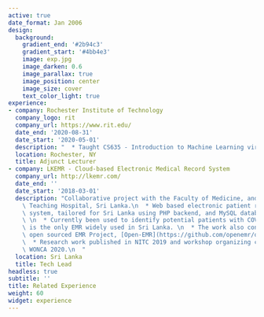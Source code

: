 ```yaml
---
active: true
date_format: Jan 2006
design:
  background:
    gradient_end: '#2b94c3'
    gradient_start: '#4bb4e3'
    image: exp.jpg
    image_darken: 0.6
    image_parallax: true
    image_position: center
    image_size: cover
    text_color_light: true
experience:
- company: Rochester Institute of Technology
  company_logo: rit
  company_url: https://www.rit.edu/
  date_end: '2020-08-31'
  date_start: '2020-05-01'
  description: "  * Taught CS635 - Introduction to Machine Learning virtually.\n  "
  location: Rochester, NY
  title: Adjunct Lecturer
- company: LKEMR - Cloud-based Electronic Medical Record System
  company_url: http://lkemr.com/
  date_end: ''
  date_start: '2018-03-01'
  description: "Collaborative project with the Faculty of Medicine, and Colombo North\
    \ Teaching Hospital, Sri Lanka.\n  * Web based electronic patient record management\
    \ system, tailored for Sri Lanka using PHP backend, and MySQL database on AWS.\
    \ \n  * Currently been used to identify potential patients with COVID-19, as it\
    \ is the only EMR widely used in Sri Lanka. \n  * The work also contributes to\
    \ open sourced EMR Project, [Open-EMR](https://github.com/openemr/openemr).\n\
    \  * Research work published in NITC 2019 and workshop organizing committee for\
    \ WONCA 2020.\n  "
  location: Sri Lanka
  title: Tech Lead
headless: true
subtitle: ''
title: Related Experience
weight: 60
widget: experience
---
```


